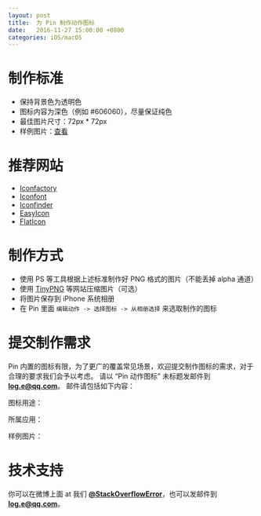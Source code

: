 ```yaml
---
layout: post
title:  为 Pin 制作动作图标
date:   2016-11-27 15:00:00 +0800
categories: iOS/macOS
---
```


# 制作标准
- 保持背景色为透明色
- 图标内容为深色（例如 #606060），尽量保证纯色
- 最佳图片尺寸：72px * 72px
- 样例图片：[查看](https://raw.githubusercontent.com/cyanzhong/cyanzhong.github.io/master/assets/images/pin-icon-battery.png)

# 推荐网站
- [Iconfactory](http://iconfactory.com/freeware)
- [Iconfont](http://www.iconfont.cn/plus)
- [Iconfinder](https://www.iconfinder.com/)
- [EasyIcon](http://www.easyicon.net/)
- [FlatIcon](http://www.flaticon.com/)

# 制作方式
- 使用 PS 等工具根据上述标准制作好 PNG 格式的图片（不能丢掉 alpha 通道）
- 使用 [TinyPNG](https://tinypng.com/) 等网站压缩图片（可选）
- 将图片保存到 iPhone 系统相册
- 在 Pin 里面 `编辑动作 -> 选择图标 -> 从相册选择` 来选取制作的图标

# 提交制作需求
Pin 内置的图标有限，为了更广的覆盖常见场景，欢迎提交制作图标的需求，对于合理的要求我们会予以考虑。
请以 “Pin 动作图标” 未标题发邮件到 **[log.e@qq.com](mailto:log.e@qq.com)**。
邮件请包括如下内容：

图标用途：

所属应用：

样例图片：

# 技术支持 
你可以在微博上面 at 我们 **[@StackOverflowError](http://weibo.com/0x00eeee)**，也可以发邮件到 **[log.e@qq.com](mailto:log.e@qq.com)**。
